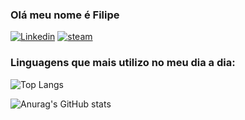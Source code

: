 ### Olá meu nome é Filipe

[![Linkedin](https://img.shields.io/badge/LinkedIn-0077B5?style=for-the-badge&logo=linkedin&logoColor=white)](https://www.linkedin.com/in/filipe-roviero-ronca-5219962ba/)
[![steam](https://img.shields.io/badge/Steam-000000?style=for-the-badge&logo=steam&logoColor=white)](https://steamcommunity.com/id/ocenam/)

### Linguagens que mais utilizo no meu dia a dia:

![Top Langs](https://github-readme-stats.vercel.app/api/top-langs/?username=FilipeRoviero&hide_progress=true)

![Anurag's GitHub stats](https://github-readme-stats.vercel.app/api?username=FilipeRoviero&show_icons=true&theme=radical)

